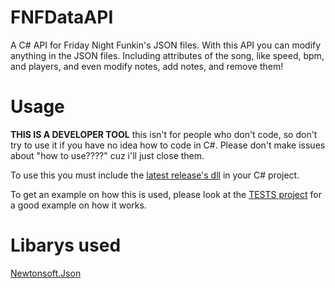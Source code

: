 # FNFDataAPI
A C# API for Friday Night Funkin's JSON files. With this API you can modify anything in the JSON files. Including attributes of the song, like speed, bpm, and players, and even modify notes, add notes, and remove them!

# Usage
**THIS IS A DEVELOPER TOOL** this isn't for people who don't code, so don't try to use it if you have no idea how to code in C#. Please don't make issues about "how to use????" cuz i'll just close them.


To use this you must include the [latest release's dll](https://github.com/KadeDev/FNFDataAPI/releases/latest) in your C# project.


To get an example on how this is used, please look at the [TESTS project](https://github.com/KadeDev/FNFDataAPI/blob/main/FNFDataAPI/FNFDataAPITests/Program.cs#L9) for a good example on how it works.


# Libarys used
[Newtonsoft.Json](https://github.com/JamesNK/Newtonsoft.Json)
